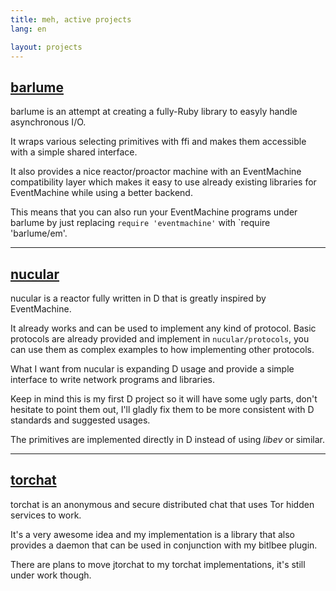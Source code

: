 ```yaml
---
title: meh, active projects
lang: en

layout: projects
---
```


[barlume](https://github.com/meh/barlume)
-----------------------------------------
barlume is an attempt at creating a fully-Ruby library to easyly handle asynchronous I/O.

It wraps various selecting primitives with ffi and makes them accessible with a simple
shared interface.

It also provides a nice reactor/proactor machine with an EventMachine compatibility layer
which makes it easy to use already existing libraries for EventMachine while using a better
backend.

This means that you can also run your EventMachine programs under barlume by just replacing
`require 'eventmachine'` with `require 'barlume/em'.

<hr/>

[nucular](https://github.com/meh/nucular)
-----------------------------------------
nucular is a reactor fully written in D that is greatly inspired by EventMachine.

It already works and can be used to implement any kind of protocol. Basic protocols are
already provided and implement in `nucular/protocols`, you can use them as complex examples
to how implementing other protocols.

What I want from nucular is expanding D usage and provide a simple interface to write network
programs and libraries.

Keep in mind this is my first D project so it will have some ugly parts, don't hesitate to point
them out, I'll gladly fix them to be more consistent with D standards and suggested usages.

The primitives are implemented directly in D instead of using *libev* or similar.

<hr/>

[torchat](https://github.com/meh/ruby-torchat)
----------------------------------------------
torchat is an anonymous and secure distributed chat that uses Tor hidden services to work.

It's a very awesome idea and my implementation is a library that also provides a daemon that can
be used in conjunction with my bitlbee plugin.

There are plans to move jtorchat to my torchat implementations, it's still under work though.
